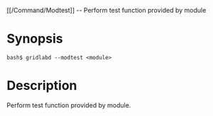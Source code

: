 [[/Command/Modtest]] -- Perform test function provided by module

# Synopsis

~~~
bash$ gridlabd --modtest <module>                                      
~~~

# Description

Perform test function provided by module.

